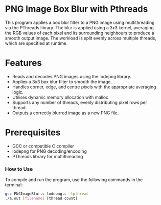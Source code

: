 # PNG Image Box Blur with Pthreads
This program applies a box blur filter to a PNG image using multithreading via the PThreads library. The blur is applied using a 3x3 kernel, averaging the RGB values of each pixel and its surrounding neighbours to produce a smooth output image. The workload is split evenly across multiple threads, which are specified at runtime.

# Features
- Reads and decodes PNG images using the lodepng library.
- Applies a 3x3 box blur filter to smooth the image.
- Handles corner, edge, and centre pixels with the appropriate averaging logic.
- Utilises dynamic memory allocation with malloc.
- Supports any number of threads, evenly distributing pixel rows per thread.
- Outputs a correctly blurred image as a new PNG file.

# Prerequisites
- GCC or compatible C compiler
- lodepng for PNG decoding/encoding
- PThreads library for multithreading

### How to Use

To compile and run the program, use the following commands in the terminal:

```bash
gcc PNGImageBlur.c lodepng.c -lpthread
./a.out [filename] [thread count]
